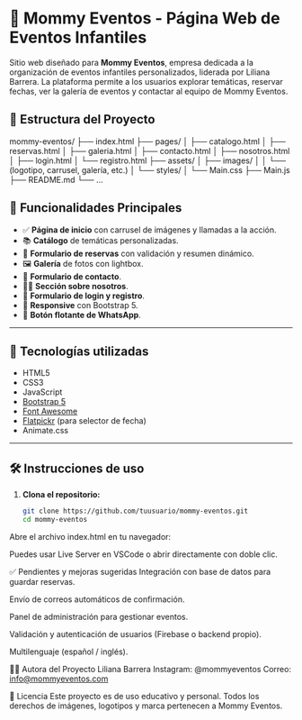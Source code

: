 # 🎉 Mommy Eventos - Página Web de Eventos Infantiles

Sitio web diseñado para **Mommy Eventos**, empresa dedicada a la organización de eventos infantiles personalizados, liderada por Liliana Barrera. La plataforma permite a los usuarios explorar temáticas, reservar fechas, ver la galería de eventos y contactar al equipo de Mommy Eventos.


## 📁 Estructura del Proyecto

mommy-eventos/
├── index.html
├── pages/
│ ├── catalogo.html
│ ├── reservas.html
│ ├── galeria.html
│ ├── contacto.html
│ ├── nosotros.html
│ ├── login.html
│ └── registro.html
├── assets/
│ ├── images/
│ │ └── (logotipo, carrusel, galería, etc.)
│ └── styles/
│ └── Main.css
├── Main.js
├── README.md
└── ...

## 🚀 Funcionalidades Principales

- ✅ **Página de inicio** con carrusel de imágenes y llamadas a la acción.
- 📚 **Catálogo** de temáticas personalizadas.
- 📆 **Formulario de reservas** con validación y resumen dinámico.
- 🖼️ **Galería** de fotos con lightbox.
- 📩 **Formulario de contacto**.
- 👩‍💼 **Sección sobre nosotros**.
- 🔐 **Formulario de login y registro**.
- 📱 **Responsive** con Bootstrap 5.
- 💬 **Botón flotante de WhatsApp**.

---

## 🧰 Tecnologías utilizadas

- HTML5
- CSS3
- JavaScript
- [Bootstrap 5](https://getbootstrap.com)
- [Font Awesome](https://fontawesome.com)
- [Flatpickr](https://flatpickr.js.org) (para selector de fecha)
- Animate.css

---

## 🛠️ Instrucciones de uso

1. **Clona el repositorio:**

   ```bash
   git clone https://github.com/tuusuario/mommy-eventos.git
   cd mommy-eventos
Abre el archivo index.html en tu navegador:

Puedes usar Live Server en VSCode o abrir directamente con doble clic.

✅ Pendientes y mejoras sugeridas
 Integración con base de datos para guardar reservas.

 Envío de correos automáticos de confirmación.

 Panel de administración para gestionar eventos.

 Validación y autenticación de usuarios (Firebase o backend propio).

 Multilenguaje (español / inglés).

🧑‍💻 Autora del Proyecto
Liliana Barrera
Instagram: @mommyeventos
Correo: info@mommyeventos.com

📄 Licencia
Este proyecto es de uso educativo y personal. Todos los derechos de imágenes, logotipos y marca pertenecen a Mommy Eventos.
